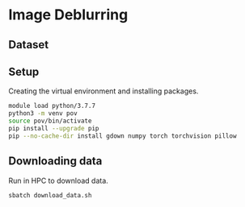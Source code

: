 # Image Deblurring
## Dataset

## Setup
Creating the virtual environment and installing packages. 
``````bash
module load python/3.7.7
python3 -m venv pov
source pov/bin/activate
pip install --upgrade pip
pip --no-cache-dir install gdown numpy torch torchvision pillow
``````
## Downloading data
Run in HPC to download data. 
``````bash
sbatch download_data.sh
``````
